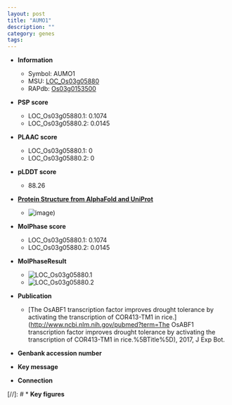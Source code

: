 ```yaml
---
layout: post
title: "AUMO1"
description: ""
category: genes
tags: 
---
```


* **Information**  
    + Symbol: AUMO1  
    + MSU: [LOC_Os03g05880](http://rice.plantbiology.msu.edu/cgi-bin/ORF_infopage.cgi?orf=LOC_Os03g05880)  
    + RAPdb: [Os03g0153500](http://rapdb.dna.affrc.go.jp/viewer/gbrowse_details/irgsp1?name=Os03g0153500)  

* **PSP score**  
    + LOC_Os03g05880.1: 0.1074 
    + LOC_Os03g05880.2: 0.0145 

* **PLAAC score**  
    + LOC_Os03g05880.1: 0 
    + LOC_Os03g05880.2: 0 

* **pLDDT score**
    + 88.26

* **[Protein Structure from AlphaFold and UniProt](https://www.uniprot.org/uniprotkb/Q10RM1/entry#structure)**
    + ![image](https://ricepsp.github.io/images/Q1/AF-Q10RM1-F1.png))

* **MolPhase score**
    + LOC_Os03g05880.1: 0.1074
    + LOC_Os03g05880.2: 0.0145

* **MolPhaseResult**
    + ![LOC_Os03g05880.1](https://ricepsp.github.io/pictures/LOC_Os03g/LOC_Os03g05880.1.png)
    + ![LOC_Os03g05880.2](https://ricepsp.github.io/pictures/LOC_Os03g/LOC_Os03g05880.2.png)

* **Publication**  
    + [The OsABF1 transcription factor improves drought tolerance by activating the transcription of COR413-TM1 in rice.](http://www.ncbi.nlm.nih.gov/pubmed?term=The OsABF1 transcription factor improves drought tolerance by activating the transcription of COR413-TM1 in rice.%5BTitle%5D), 2017, J Exp Bot.

* **Genbank accession number**  

* **Key message**  

* **Connection**  

[//]: # * **Key figures**  


